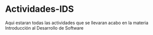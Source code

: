 # Actividades-IDS
Aqui estaran todas las actividades que se llevaran acabo en la materia Introducción al Desarrollo de Software
